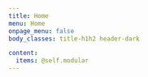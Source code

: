 ```yaml
---
title: Home
menu: Home
onpage_menu: false
body_classes: title-h1h2 header-dark 

content:
  items: @self.modular
---
```



